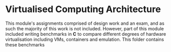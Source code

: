 # Virtualised Computing Architecture

This module's assignments comprised of design work and an exam, and as such the majority of this work is not included. However, part of this module included writing benchmarks in **C** to compare different degrees of hardware virtualisation including VMs, containers and emulation. This folder contains these benchmarks